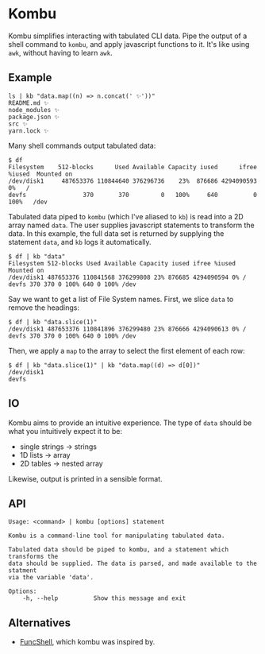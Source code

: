# Kombu

Kombu simplifies interacting with tabulated CLI data. Pipe the output of a shell command to `kombu`, and apply javascript functions to it. It's like using `awk`, without having to learn `awk`.

## Example

```shell
ls | kb "data.map((n) => n.concat(' ✨'))"
README.md ✨
node_modules ✨
package.json ✨
src ✨
yarn.lock ✨
```

Many shell commands output tabulated data:

```shell
$ df
Filesystem    512-blocks      Used Available Capacity iused      ifree %iused  Mounted on
/dev/disk1     487653376 110844640 376296736    23%  876686 4294090593    0%   /
devfs                370       370         0   100%     640          0  100%   /dev
```

Tabulated data piped to `kombu` (which I've aliased to `kb`) is read into a 2D array named `data`. The user supplies javascript statements to transform the data. In this example, the full data set is returned by supplying the statement `data`, and `kb` logs it automatically.

```shell
$ df | kb "data"
Filesystem 512-blocks Used Available Capacity iused ifree %iused Mounted on
/dev/disk1 487653376 110841568 376299808 23% 876685 4294090594 0% /
devfs 370 370 0 100% 640 0 100% /dev
```

Say we want to get a list of File System  names. First, we slice `data` to remove the headings:

```shell
$ df | kb "data.slice(1)"
/dev/disk1 487653376 110841896 376299480 23% 876666 4294090613 0% /
devfs 370 370 0 100% 640 0 100% /dev
```

Then, we apply a `map` to the array to select the first element of each row:

```shell
$ df | kb "data.slice(1)" | kb "data.map((d) => d[0])"
/dev/disk1
devfs
```

## IO

Kombu aims to provide an intuitive experience. The type of `data` should be
what you intuitively expect it to be:

- single strings -> strings
- 1D lists -> array
- 2D tables -> nested array

Likewise, output is printed in a sensible format.

## API

```
Usage: <command> | kombu [options] statement

Kombu is a command-line tool for manipulating tabulated data.

Tabulated data should be piped to kombu, and a statement which transforms the
data should be supplied. The data is parsed, and made available to the statment
via the variable 'data'.

Options:
    -h, --help          Show this message and exit
```

## Alternatives

- [FuncShell](https://github.com/iostreamer-X/FuncShell), which kombu was inspired by.
